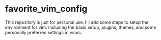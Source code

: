 # favorite_vim_config
This repository is just for personal use. I'll add some steps to setup the environment for vim.
Including the basic setup, plugins, themes, and some personally preferred settings in vimrc.
